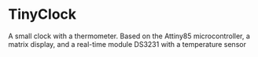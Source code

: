 # TinyClock
A small clock with a thermometer. Based on the Attiny85 microcontroller, a matrix display, and a real-time module DS3231 with a temperature sensor

